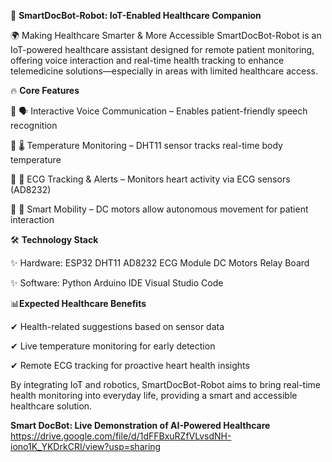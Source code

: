 🚀 **SmartDocBot-Robot: IoT-Enabled Healthcare Companion**


🌍 Making Healthcare Smarter & More Accessible
SmartDocBot-Robot is an IoT-powered healthcare assistant designed for remote patient monitoring, offering voice interaction and real-time health tracking to enhance telemedicine solutions—especially in areas with limited healthcare access.


🔥 **Core Features**

🔹 🗣 Interactive Voice Communication – Enables patient-friendly speech recognition

🔹 🌡 Temperature Monitoring – DHT11 sensor tracks real-time body temperature

🔹 💓 ECG Tracking & Alerts – Monitors heart activity via ECG sensors (AD8232)

🔹 🤖 Smart Mobility – DC motors allow autonomous movement for patient interaction


🛠 **Technology Stack**

✨ Hardware: ESP32  DHT11  AD8232 ECG Module  DC Motors  Relay Board

✨ Software: Python  Arduino IDE  Visual Studio Code



📊**Expected Healthcare Benefits**

✔ Health-related suggestions based on sensor data

✔ Live temperature monitoring for early detection

✔ Remote ECG tracking for proactive heart health insights


By integrating IoT and robotics, SmartDocBot-Robot aims to bring real-time health monitoring into everyday life, providing a smart and accessible healthcare solution.

**Smart DocBot: Live Demonstration of AI-Powered Healthcare**
https://drive.google.com/file/d/1dFFBxuRZfVLvsdNH-iono1K_YKDrkCRI/view?usp=sharing

